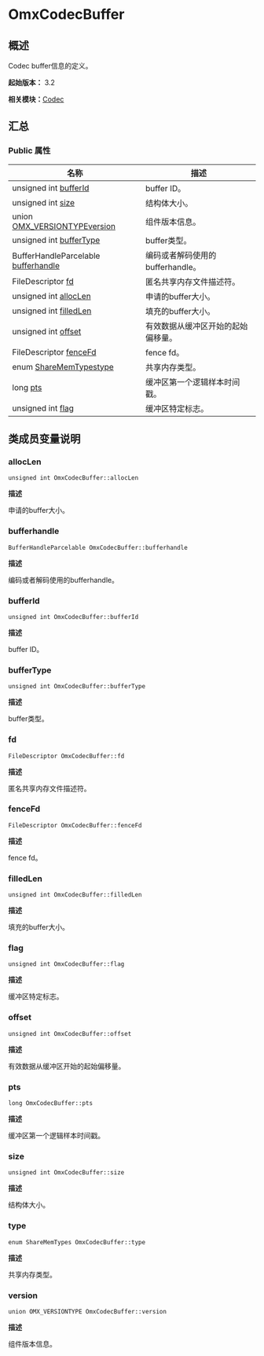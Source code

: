 # OmxCodecBuffer


## 概述

Codec buffer信息的定义。

**起始版本：** 3.2

**相关模块：**[Codec](_codec_v10.md)


## 汇总


### Public 属性

| 名称 | 描述 | 
| -------- | -------- |
| unsigned int [bufferId](#bufferid) | buffer ID。 | 
| unsigned int [size](#size) | 结构体大小。 | 
| union [OMX_VERSIONTYPE](union_o_m_x___v_e_r_s_i_o_n_t_y_p_e_v10.md)[version](#version) | 组件版本信息。 | 
| unsigned int [bufferType](#buffertype) | buffer类型。 | 
| BufferHandleParcelable [bufferhandle](#bufferhandle) | 编码或者解码使用的bufferhandle。 | 
| FileDescriptor [fd](#fd) | 匿名共享内存文件描述符。 | 
| unsigned int [allocLen](#alloclen) | 申请的buffer大小。 | 
| unsigned int [filledLen](#filledlen) | 填充的buffer大小。 | 
| unsigned int [offset](#offset) | 有效数据从缓冲区开始的起始偏移量。 | 
| FileDescriptor [fenceFd](#fencefd) | fence fd。 | 
| enum [ShareMemTypes](_codec_v10.md#sharememtypes)[type](#type) | 共享内存类型。 | 
| long [pts](#pts) | 缓冲区第一个逻辑样本时间戳。 | 
| unsigned int [flag](#flag) | 缓冲区特定标志。 | 


## 类成员变量说明


### allocLen

```
unsigned int OmxCodecBuffer::allocLen
```

**描述**

申请的buffer大小。


### bufferhandle

```
BufferHandleParcelable OmxCodecBuffer::bufferhandle
```

**描述**

编码或者解码使用的bufferhandle。


### bufferId

```
unsigned int OmxCodecBuffer::bufferId
```

**描述**

buffer ID。


### bufferType

```
unsigned int OmxCodecBuffer::bufferType
```

**描述**

buffer类型。


### fd

```
FileDescriptor OmxCodecBuffer::fd
```

**描述**

匿名共享内存文件描述符。


### fenceFd

```
FileDescriptor OmxCodecBuffer::fenceFd
```

**描述**

fence fd。


### filledLen

```
unsigned int OmxCodecBuffer::filledLen
```

**描述**

填充的buffer大小。


### flag

```
unsigned int OmxCodecBuffer::flag
```

**描述**

缓冲区特定标志。


### offset

```
unsigned int OmxCodecBuffer::offset
```

**描述**

有效数据从缓冲区开始的起始偏移量。


### pts

```
long OmxCodecBuffer::pts
```

**描述**

缓冲区第一个逻辑样本时间戳。


### size

```
unsigned int OmxCodecBuffer::size
```

**描述**

结构体大小。


### type

```
enum ShareMemTypes OmxCodecBuffer::type
```

**描述**

共享内存类型。


### version

```
union OMX_VERSIONTYPE OmxCodecBuffer::version
```

**描述**

组件版本信息。
